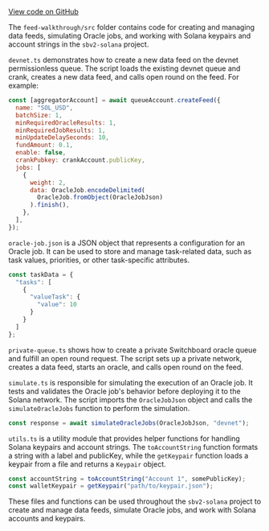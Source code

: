 [View code on GitHub](https://github.com/switchboard-xyz/sbv2-solana/tree/master/.autodoc/docs/json/javascript/feed-walkthrough/src)

The `feed-walkthrough/src` folder contains code for creating and managing data feeds, simulating Oracle jobs, and working with Solana keypairs and account strings in the `sbv2-solana` project.

`devnet.ts` demonstrates how to create a new data feed on the devnet permissionless queue. The script loads the existing devnet queue and crank, creates a new data feed, and calls open round on the feed. For example:

```javascript
const [aggregatorAccount] = await queueAccount.createFeed({
  name: "SOL_USD",
  batchSize: 1,
  minRequiredOracleResults: 1,
  minRequiredJobResults: 1,
  minUpdateDelaySeconds: 10,
  fundAmount: 0.1,
  enable: false,
  crankPubkey: crankAccount.publicKey,
  jobs: [
    {
      weight: 2,
      data: OracleJob.encodeDelimited(
        OracleJob.fromObject(OracleJobJson)
      ).finish(),
    },
  ],
});
```

`oracle-job.json` is a JSON object that represents a configuration for an Oracle job. It can be used to store and manage task-related data, such as task values, priorities, or other task-specific attributes.

```javascript
const taskData = {
  "tasks": [
    {
      "valueTask": {
        "value": 10
      }
    }
  ]
};
```

`private-queue.ts` shows how to create a private Switchboard oracle queue and fulfill an open round request. The script sets up a private network, creates a data feed, starts an oracle, and calls open round on the feed.

`simulate.ts` is responsible for simulating the execution of an Oracle job. It tests and validates the Oracle job's behavior before deploying it to the Solana network. The script imports the `OracleJobJson` object and calls the `simulateOracleJobs` function to perform the simulation.

```javascript
const response = await simulateOracleJobs(OracleJobJson, "devnet");
```

`utils.ts` is a utility module that provides helper functions for handling Solana keypairs and account strings. The `toAccountString` function formats a string with a label and publicKey, while the `getKeypair` function loads a keypair from a file and returns a `Keypair` object.

```javascript
const accountString = toAccountString("Account 1", somePublicKey);
const walletKeypair = getKeypair("path/to/keypair.json");
```

These files and functions can be used throughout the `sbv2-solana` project to create and manage data feeds, simulate Oracle jobs, and work with Solana accounts and keypairs.
